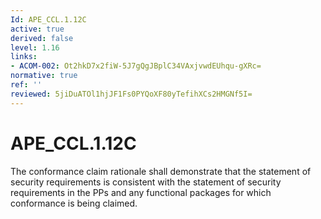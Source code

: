 ```yaml
---
Id: APE_CCL.1.12C
active: true
derived: false
level: 1.16
links:
- ACOM-002: Ot2hkD7x2fiW-5J7gQgJBplC34VAxjvwdEUhqu-gXRc=
normative: true
ref: ''
reviewed: 5jiDuATOl1hjJF1Fs0PYQoXF80yTefihXCs2HMGNf5I=
---
```


# APE_CCL.1.12C

The conformance claim rationale shall demonstrate that the statement of security requirements is consistent with the statement of security requirements in the PPs and any functional packages for which conformance is being claimed.